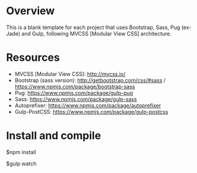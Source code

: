# Overview
This is a blank template for each project that uses Bootstrap, Sass, Pug (ex-Jade) and Gulp, following MVCSS [Modular View CSS] architecture.

# Resources
- MVCSS [Modular View CSS]: http://mvcss.io/
- Bootstrap (sass version): http://getbootstrap.com/css/#sass / https://www.npmjs.com/package/bootstrap-sass
- Pug: https://www.npmjs.com/package/gulp-pug
- Sass: https://www.npmjs.com/package/gulp-sass
- Autoprefixer: https://www.npmjs.com/package/autoprefixer
- Gulp-PostCSS: https://www.npmjs.com/package/gulp-postcss

# Install and compile
$npm install

$gulp watch
